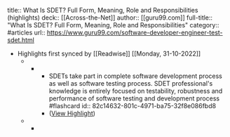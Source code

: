 title:: What Is SDET? Full Form, Meaning, Role and Responsibilities (highlights)
deck:: [[Across-the-Net]]
author:: [[guru99.com]]
full-title:: "What Is SDET? Full Form, Meaning, Role and Responsibilities"
category:: #articles
url:: https://www.guru99.com/software-developer-engineer-test-sdet.html

- Highlights first synced by [[Readwise]] [[Monday, 31-10-2022]]
	- -
		- SDETs take part in complete software development process as well as software testing process. SDET professional's knowledge is entirely focused on testability, robustness and performance of software testing and development process #flashcard
		  id:: 82c14632-801c-4971-ba75-32f8e086fbd8
		- ([View Highlight](https://instapaper.com/read/1367799509/14796365))
	- -